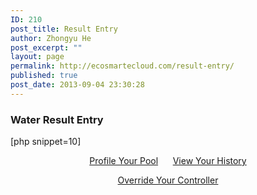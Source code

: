 ```yaml
---
ID: 210
post_title: Result Entry
author: Zhongyu He
post_excerpt: ""
layout: page
permalink: http://ecosmartecloud.com/result-entry/
published: true
post_date: 2013-09-04 23:30:28
---
```

<h3>Water Result Entry</h3>
[php snippet=10]
<p style="text-align: center;"><a href="http://ecosmartecloud.com/pool-profile">Profile Your Pool</a>&nbsp;&nbsp;&nbsp;&nbsp;&nbsp;&nbsp;<a href="http://ecosmartecloud.com/wp-content/uploads/2013/05/WiFi_History.pdf" target="_blank">View Your History</a></p>
<p style="text-align: center;"><a href="http://ecosmartecloud.com/wp-content/uploads/2013/05/WiFi_OutputTimes.pdf" target="_blank">Override Your Controller</a></p>
